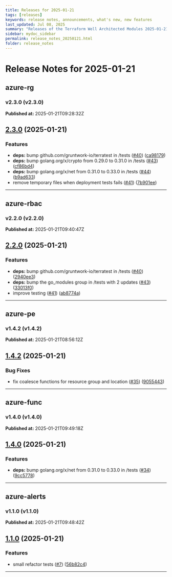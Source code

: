 ```yaml
---
title: Releases for 2025-01-21
tags: [releases]
keywords: release notes, announcements, what's new, new features
last_updated: Jul 08, 2025
summary: "Releases of the Terraform Well Architected Modules 2025-01-21"
sidebar: mydoc_sidebar
permalink: release_notes_20250121.html
folder: release_notes
---
```


# Release Notes for 2025-01-21

## azure-rg
### v2.3.0 (v2.3.0)
**Published at:** 2025-01-21T09:28:32Z

## [2.3.0](https://github.com/CloudNationHQ/terraform-azure-rg/compare/v2.2.0...v2.3.0) (2025-01-21)


### Features

* **deps:** bump github.com/gruntwork-io/terratest in /tests ([#40](https://github.com/CloudNationHQ/terraform-azure-rg/issues/40)) ([ca98179](https://github.com/CloudNationHQ/terraform-azure-rg/commit/ca98179d682a91e14519ac2a57ec44fff08bb1a1))
* **deps:** bump golang.org/x/crypto from 0.29.0 to 0.31.0 in /tests ([#43](https://github.com/CloudNationHQ/terraform-azure-rg/issues/43)) ([cf86bd4](https://github.com/CloudNationHQ/terraform-azure-rg/commit/cf86bd4d6cf368bb65d9d9bad80a865c8eae920e))
* **deps:** bump golang.org/x/net from 0.31.0 to 0.33.0 in /tests ([#44](https://github.com/CloudNationHQ/terraform-azure-rg/issues/44)) ([b9ad633](https://github.com/CloudNationHQ/terraform-azure-rg/commit/b9ad633ae8350a425c9393435d4fdcad3c0eba79))
* remove temporary files when deployment tests fails ([#41](https://github.com/CloudNationHQ/terraform-azure-rg/issues/41)) ([7b901ee](https://github.com/CloudNationHQ/terraform-azure-rg/commit/7b901ee457a45378a58431f18350181345492b15))

---

## azure-rbac
### v2.2.0 (v2.2.0)
**Published at:** 2025-01-21T09:40:47Z

## [2.2.0](https://github.com/CloudNationHQ/terraform-azure-rbac/compare/v2.1.0...v2.2.0) (2025-01-21)


### Features

* **deps:** bump github.com/gruntwork-io/terratest in /tests ([#40](https://github.com/CloudNationHQ/terraform-azure-rbac/issues/40)) ([2940ee3](https://github.com/CloudNationHQ/terraform-azure-rbac/commit/2940ee3df7d7e2c07edf05100e51c62c5b02d93f))
* **deps:** bump the go_modules group in /tests with 2 updates ([#43](https://github.com/CloudNationHQ/terraform-azure-rbac/issues/43)) ([33013f0](https://github.com/CloudNationHQ/terraform-azure-rbac/commit/33013f0b0271917deba2ca90c400f99877369dad))
* improve testing ([#41](https://github.com/CloudNationHQ/terraform-azure-rbac/issues/41)) ([ab8774a](https://github.com/CloudNationHQ/terraform-azure-rbac/commit/ab8774afa5792894a13d8e7af81e42b49408f248))

---

## azure-pe
### v1.4.2 (v1.4.2)
**Published at:** 2025-01-21T08:56:12Z

## [1.4.2](https://github.com/CloudNationHQ/terraform-azure-pe/compare/v1.4.1...v1.4.2) (2025-01-21)


### Bug Fixes

* fix coalesce functions for resource group and location ([#35](https://github.com/CloudNationHQ/terraform-azure-pe/issues/35)) ([9055443](https://github.com/CloudNationHQ/terraform-azure-pe/commit/9055443cd0fb5d9aa02e271120f4ca91b6b8001d))

---

## azure-func
### v1.4.0 (v1.4.0)
**Published at:** 2025-01-21T09:49:18Z

## [1.4.0](https://github.com/CloudNationHQ/terraform-azure-func/compare/v1.3.0...v1.4.0) (2025-01-21)


### Features

* **deps:** bump golang.org/x/net from 0.31.0 to 0.33.0 in /tests ([#34](https://github.com/CloudNationHQ/terraform-azure-func/issues/34)) ([9cc5778](https://github.com/CloudNationHQ/terraform-azure-func/commit/9cc5778e5615508ad2774c08531e3a39d96dac0c))

---

## azure-alerts
### v1.1.0 (v1.1.0)
**Published at:** 2025-01-21T09:48:42Z

## [1.1.0](https://github.com/CloudNationHQ/terraform-azure-alerts/compare/v1.0.1...v1.1.0) (2025-01-21)


### Features

* small refactor tests ([#7](https://github.com/CloudNationHQ/terraform-azure-alerts/issues/7)) ([56b82c4](https://github.com/CloudNationHQ/terraform-azure-alerts/commit/56b82c4adcd948012e0c808066f54f5af9e4fee0))

---


